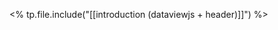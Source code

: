 <% tp.file.include("[[introduction (dataviewjs + header)]]") %>





























































































